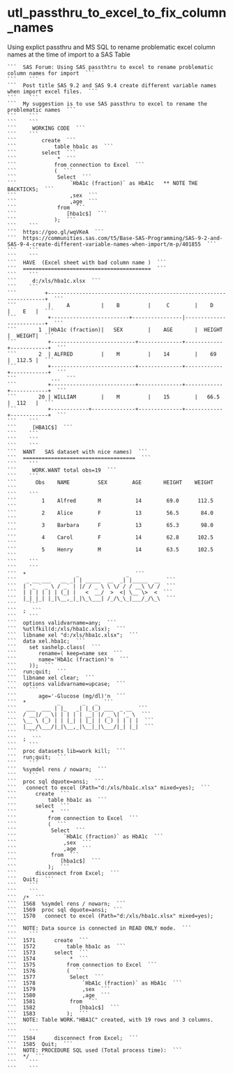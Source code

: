 # utl_passthru_to_excel_to_fix_column_names
Using explict passthru and MS SQL to rename problematic excel column names at the time of import to a SAS Table

    ```  SAS Forum: Using SAS passthtru to excel to rename problematic column names for import  ```
    ```    ```
    ```  Post title SAS 9.2 and SAS 9.4 create different variable names when import excel files.  ```
    ```    ```
    ```  My suggestion is to use SAS passthru to excel to rename the problematic names  ```
    ```    ```
    ```    ```
    ```     WORKING CODE  ```
    ```    ```
    ```        create  ```
    ```            table hba1c as  ```
    ```        select  ```
    ```             *  ```
    ```            from connection to Excel  ```
    ```            (  ```
    ```             Select  ```
    ```                 `HbA1c (fraction)` as HbA1c   ** NOTE THE BACKTICKS;  ```
    ```                 ,sex  ```
    ```                 ,age  ```
    ```             from  ```
    ```                [hba1c$]  ```
    ```            );  ```
    ```    ```
    ```  https://goo.gl/wqVKeA  ```
    ```  https://communities.sas.com/t5/Base-SAS-Programming/SAS-9-2-and-SAS-9-4-create-different-variable-names-when-import/m-p/401855  ```
    ```    ```
    ```    ```
    ```  HAVE  (Excel sheet with bad column name )  ```
    ```  =========================================  ```
    ```    ```
    ```     d:/xls/hba1c.xlsx  ```
    ```    ```
    ```         +---------------------------------------------------------------------+  ```
    ```          |     A          |    B         |     C        |    D       |    E   |  ```
    ```          +-------------------------+----------------|-------------------------+  ```
    ```       1  |HbA1c (fraction)|   SEX        |    AGE       |  HEIGHT    |  WEIGHT|  ```
    ```          +---------------------------+--------------+------------+------------+  ```
    ```       2  | ALFRED         |    M         |    14        |    69      |  112.5 |  ```
    ```          +---------------------------+--------------+------------+------------+  ```
    ```           ...  ```
    ```          +---------------------------+--------------+------------+------------+  ```
    ```       20 | WILLIAM        |    M         |    15        |   66.5     |  112   |  ```
    ```          +------------+--------------+--------------+------------+------------+  ```
    ```    ```
    ```     [HBA1C$]  ```
    ```    ```
    ```    ```
    ```    ```
    ```  WANT   SAS dataset with nice names)  ```
    ```  ====================================  ```
    ```    ```
    ```     WORK.WANT total obs=19  ```
    ```    ```
    ```      Obs    NAME         SEX        AGE       HEIGHT    WEIGHT  ```
    ```    ```
    ```        1    Alfred       M           14        69.0      112.5  ```
    ```        2    Alice        F           13        56.5       84.0  ```
    ```        3    Barbara      F           13        65.3       98.0  ```
    ```        4    Carol        F           14        62.8      102.5  ```
    ```        5    Henry        M           14        63.5      102.5  ```
    ```    ```
    ```    ```
    ```  *                _               _  ```
    ```   _ __ ___   __ _| | _____  __  _| |_____  __  ```
    ```  | '_ ` _ \ / _` | |/ / _ \ \ \/ / / __\ \/ /  ```
    ```  | | | | | | (_| |   <  __/  >  <| \__ \>  <  ```
    ```  |_| |_| |_|\__,_|_|\_\___| /_/\_\_|___/_/\_\  ```
    ```    ```
    ```  ;  ```
    ```    ```
    ```  options validvarname=any;  ```
    ```  %utlfkil(d:/xls/hba1c.xlsx);  ```
    ```  libname xel "d:/xls/hba1c.xlsx";  ```
    ```  data xel.hba1c;  ```
    ```    set sashelp.class(  ```
    ```       rename=( keep=name sex  ```
    ```       name='HbA1c (fraction)'n  ```
    ```    ));  ```
    ```  run;quit;  ```
    ```  libname xel clear;  ```
    ```  options validvarname=upcase;  ```
    ```    ```
    ```       age='-Glucose (mg/dl)'n  ```
    ```  *          _       _   _  ```
    ```   ___  ___ | |_   _| |_(_) ___  _ __  ```
    ```  / __|/ _ \| | | | | __| |/ _ \| '_ \  ```
    ```  \__ \ (_) | | |_| | |_| | (_) | | | |  ```
    ```  |___/\___/|_|\__,_|\__|_|\___/|_| |_|  ```
    ```    ```
    ```  ;  ```
    ```    ```
    ```  proc datasets lib=work kill;  ```
    ```  run;quit;  ```
    ```    ```
    ```  %symdel rens / nowarn;  ```
    ```    ```
    ```  proc sql dquote=ansi;  ```
    ```   connect to excel (Path="d:/xls/hba1c.xlsx" mixed=yes);  ```
    ```      create  ```
    ```          table hba1c as  ```
    ```      select  ```
    ```           *  ```
    ```          from connection to Excel  ```
    ```          (  ```
    ```           Select  ```
    ```               `HbA1c (fraction)` as HbA1c  ```
    ```               ,sex  ```
    ```               ,age  ```
    ```           from  ```
    ```              [hba1c$]  ```
    ```          );  ```
    ```      disconnect from Excel;  ```
    ```  Quit;  ```
    ```    ```
    ```    ```
    ```  /*  ```
    ```  1568  %symdel rens / nowarn;  ```
    ```  1569  proc sql dquote=ansi;  ```
    ```  1570   connect to excel (Path="d:/xls/hba1c.xlsx" mixed=yes);  ```
    ```  NOTE: Data source is connected in READ ONLY mode.  ```
    ```    ```
    ```  1571      create  ```
    ```  1572          table hba1c as  ```
    ```  1573      select  ```
    ```  1574           *  ```
    ```  1575          from connection to Excel  ```
    ```  1576          (  ```
    ```  1577           Select  ```
    ```  1578               `HbA1c (fraction)` as HbA1c  ```
    ```  1579               ,sex  ```
    ```  1580               ,age  ```
    ```  1581           from  ```
    ```  1582              [hba1c$]  ```
    ```  1583          );  ```
    ```  NOTE: Table WORK."HBA1C" created, with 19 rows and 3 columns.  ```
    ```    ```
    ```  1584      disconnect from Excel;  ```
    ```  1585  Quit;  ```
    ```  NOTE: PROCEDURE SQL used (Total process time):  ```
    ```  */  ```
    ```    ```
    ```    ```
